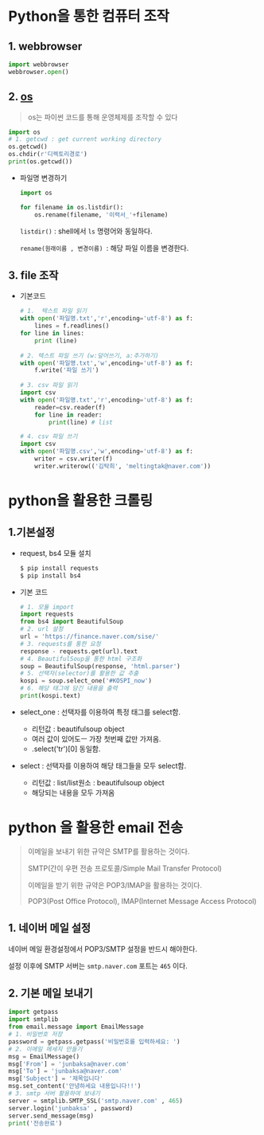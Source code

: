 # Python을 통한 컴퓨터 조작

## 1. webbrowser

```python
import webbrowser
webbrowser.open()
```

## 2. [os](https://docs.python.org/ko/3/library/os.html)

> os는 파이썬 코드를 통해 운영체제를 조작할 수 있다

``` python
import os
# 1. getcwd : get current working directory
os.getcwd()
os.chdir(r'디렉토리경로')
print(os.getcwd())
```

* 파일명 변경하기

  ``` python
  import os
  
  for filename in os.listdir():
      os.rename(filename, '이력서_'+filename)
  ```

  ` listdir() ` : shell에서 `ls` 명령어와 동일하다.

  `rename(원래이름 , 변경이름) `: 해당 파일 이름을 변경한다.

## 3. file 조작

* 기본코드

  ``` python
  # 1.  텍스트 파일 읽기
  with open('파일명.txt','r',encoding='utf-8') as f:
      lines = f.readlines()
  for line in lines:
      print (line)
      
  # 2. 텍스트 파일 쓰기 (w:덮어쓰기, a:추가하기)
  with open('파일명.txt','w',encoding='utf-8') as f:
      f.write('파일 쓰기')
      
  # 3. csv 파일 읽기
  import csv
  with open('파일명.txt','r',encoding='utf-8') as f:
      reader=csv.reader(f)
      for line in reader:
          print(line) # list
  
  # 4. csv 파일 쓰기
  import csv
  with open('파일명.csv','w',encoding='utf-8') as f:
      writer = csv.writer(f)
      writer.writerow(('김탁희', 'meltingtak@naver.com'))
  ```

  

# python을 활용한 크롤링

## 1.기본설정

* request, bs4 모듈 설치

  ``` bash
  $ pip install requests
  $ pip install bs4
  ```

* 기본 코드

  ``` python
  # 1. 모듈 import
  import requests
  from bs4 import BeautifulSoup
  # 2. url 설정
  url = 'https://finance.naver.com/sise/'
  # 3. requests를 통한 요청
  response - requests.get(url).text
  # 4. BeautifulSoup을 통한 html 구조화
  soup = BeautifulSoup(response, 'html.parser')
  # 5. 선택자(selector)를 활용한 값 추출
  kospi = soup.select_one('#KOSPI_now')
  # 6. 해당 태그에 담긴 내용을 출력
  print(kospi.text)
  ```

* select_one :  선택자를 이용하여 특정 태그를 select함.
  * 리턴값 : beautifulsoup object
  * 여러 값이 있어도ㅡ 가장 첫번째 값만 가져옴.
  * .select('tr')[0] 동일함.
* select : 선택자를 이용하여 해당 태그들을 모두 select함.
  * 리턴값 : list/list원소 : beautifulsoup object
  * 해당되는 내용을 모두 가져옴



# python 을 활용한 email 전송

> 이메일을 보내기 위한 규약은 SMTP를 활용하는 것이다.
>
> SMTP(간이 우편 전송 프로토콜/Simple Mail Transfer Protocol)
>
> 이메일을 받기 위한 규약은 POP3/IMAP을 활용하는 것이다.
>
> POP3(Post Office Protocol), IMAP(Internet Message Access Protocol)

## 1. 네이버 메일 설정

네이버 메일 환경설정에서 POP3/SMTP 설정을 반드시 해야한다.

설정 이후에 SMTP 서버는 `smtp.naver.com` 포트는 `465` 이다.

## 2. 기본 메일 보내기

``` python
import getpass
import smtplib
from email.message import EmailMessage
# 1. 비밀번호 저장
password = getpass.getpass('비밀번호를 입력하세요: ')
# 2. 이메일 메세지 만들기
msg = EmailMessage()
msg['From'] = 'junbaksa@naver.com'
msg['To'] = 'junbaksa@naver.com'
msg['Subject'] = '제목입니다'
msg.set_content('안녕하세요 내용입니다!!')
# 3. smtp 서버 활용하여 보내기
server = smtplib.SMTP_SSL('smtp.naver.com' , 465)
server.login('junbaksa' , password)
server.send_message(msg)
print('전송완료')
```


